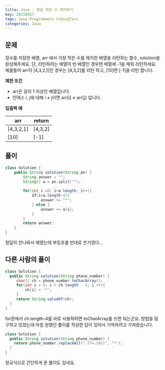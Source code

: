 ```yaml
---
title: Java - 제일 작은 수 제거하기
key: 20210917
tags: Java Programmers CodingTest
categories: Java
---
```


## 문제

정수를 저장한 배열, arr 에서 가장 작은 수를 제거한 배열을 리턴하는 함수, solution을 완성해주세요. 단, 리턴하려는 배열이 빈 배열인 경우엔 배열에 -1을 채워 리턴하세요. 예를들어 arr이 [4,3,2,1]인 경우는 [4,3,2]를 리턴 하고, [10]면 [-1]을 리턴 합니다.  

**제한 조건**  

* arr은 길이 1 이상인 배열입니다.  
* 인덱스 i, j에 대해 i ≠ j이면 arr[i] ≠ arr[j] 입니다.  

**입출력 예**  

|arr|return|
|--|--|
|[4,3,2,1]|[4,3,2]|
|[10]|[-1]|  

## 풀이
~~~java
class Solution {
    public String solution(String pn) {
        String answer = "";
        String[] a = pn.split("");
        
        for(int i =0; i<a.length; i++){
            if(i<a.length-4){
                answer += "*";
            } else {
                answer += a[i];
            }            
        }      
        return answer;
    }
}
~~~

정답이 안나와서 헤맸는데 부등호를 반대로 쓴거였다...  

## 다른 사람의 풀이
~~~java
class Solution {
  public String solution(String phone_number) {
     char[] ch = phone_number.toCharArray();
     for(int i = 0; i < ch.length - 4; i ++){
         ch[i] = '*';
     }
     return String.valueOf(ch);
  }
}
~~~

for문에서 ch.length-4를 바로 사용하려면 toCharArray를 쓰면 되는군요. 방법을 탐구하고 있었는데 마침 원했던 풀이를 작성한 답이 있어서 기억하려고 가져왔습니다.  

~~~java
class Solution {
  public String solution(String phone_number) {
    return phone_number.replaceAll(".(?=.{4})", "*");
  }
}
~~~

정규식으로 간단하게 푼 풀이도 있네요.  
